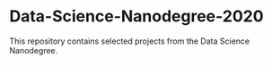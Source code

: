 # Data-Science-Nanodegree-2020
This repository contains selected projects from the Data Science Nanodegree.
